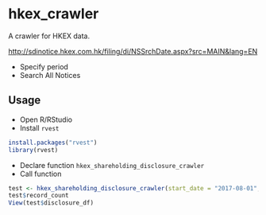 # hkex_crawler
A crawler for HKEX data.

http://sdinotice.hkex.com.hk/filing/di/NSSrchDate.aspx?src=MAIN&lang=EN

- Specify period
- Search All Notices

## Usage

- Open R/RStudio
- Install `rvest`

```r
install.packages("rvest")
library(rvest)
```

- Declare function `hkex_shareholding_disclosure_crawler`
- Call function

```r
test <- hkex_shareholding_disclosure_crawler(start_date = "2017-08-01", end_date = "2017-08-05")
test$record_count
View(test$disclosure_df)
```